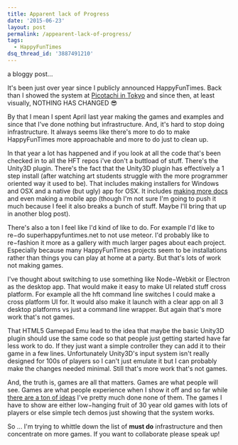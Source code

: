 ```yaml
---
title: Apparent lack of Progress
date: '2015-06-23'
layout: post
permalink: /appearent-lack-of-progress/
tags:
  - HappyFunTimes
dsq_thread_id: '3887491210'
---
```

a bloggy post...

It's been just over year since I publicly announced HappyFunTimes. Back than I
showed the system at [Picotachi in Tokyo](http://www.picopicocafe.com/?id=picotachi-en) and since then, at least visually, NOTHING HAS CHANGED &#128526;

By that I mean I spent April last year making the games and examples and since
that I've done nothing but infrastructure. And, it's hard to stop doing
infrastructure. It always seems like there's more to do to make HappyFunTimes
more approachable and more to do just to clean up.

In that year a lot has happened and if you look at all the code that's been
checked in to all the HFT repos i've don't a buttload of stuff. There's the
Unity3D plugin. There's the fact that the Unity3D plugin has effectively a 1
step install (after watching art students struggle with the more programmer
oriented way it used to be). That includes making installers for Windows and
OSX and a native (but ugly) app for OSX. It includes [making more docs](http://docs.happyfuntimes.net/docs) and even making a mobile app (though I'm not sure I'm going to push it much
because I feel it also breaks a bunch of stuff. Maybe I'll bring that up in
another blog post).

There's also a ton I feel like I'd kind of like to do. For example I'd like to
re&minus;do superhappyfuntimes.net to not use meteor. I'd probably like to
re&minus;fashion it more as a gallery with much larger pages about each
project. Especially because many HappyFunTimes projects seem to be
installations rather than things you can play at home at a party. But that's
lots of work not making games.

I've thought about switching to use something like Node&minus;Webkit or
Electron as the desktop app. That would make it easy to make UI related stuff
cross platform. For example all the hft command line switches I could make a
cross platform UI for. It would also make it launch with a clear app on all 3
desktop platforms vs just a command line wrapper. But again that's more work
that's not games.

That HTML5 Gamepad Emu lead to the idea that maybe the basic Unity3D plugin
should use the same code so that people just getting started have far less work
to do. If they just want a simple controller they can add it to their game in a
few lines. Unfortunately Unity3D's input system isn't really designed for 100s
of players so I can't just emulate it but I can probably make the changes
needed minimal. Still that's more work that's not games.

And, the truth is, games are all that matters. Games are what people will see.
Games are what people experience when I show it off and so far while [there are a ton of ideas](http://docs.happyfuntimes.net/docs/ideas.html) I've pretty much done none of them. The games I have to show are either
low&minus;hanging fruit of 30 year old games with lots of players or else
simple tech demos just showing that the system works.

So ... I'm trying to whittle down the list of <strong>must do</strong> infrastructure and then concentrate on more games. If you want to collaborate
please speak up!